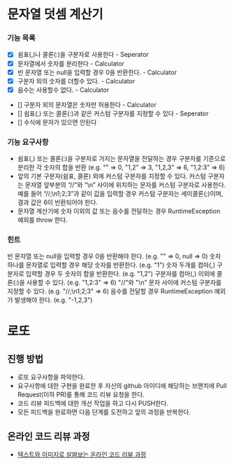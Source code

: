 # 문자열 덧셈 계산기

### 기능 목록
- [x] 쉼표(,)나 콜론(:)을 구분자로 사용한다 - Seperator
- [x] 문자열에서 숫자를 분리한다 - Calculator
- [x] 빈 문자열 또는 null을 입력할 경우 0을 반환한다. - Calculator
- [x] 구분자 외의 숫자를 더할수 있다. - Calculator
- [x] 음수는 사용할수 없다. - Calculator
- [] 구분자 외의 문자열은 숫자만 허용한다 - Calculator
- [] 쉼표(,) 또는 콜론(:)과 같은 커스텀 구분자를 지정할 수 있다 - Seperator
- [] 수식에 문자가 있으면 안된다

### 기능 요구사항
- 쉼표(,) 또는 콜론(:)을 구분자로 가지는 문자열을 전달하는 경우 구분자를 기준으로 분리한 각 숫자의 합을 반환 (e.g. "" => 0, "1,2" => 3, "1,2,3" => 6, "1,2:3" => 6)
- 앞의 기본 구분자(쉼표, 콜론) 외에 커스텀 구분자를 지정할 수 있다. 커스텀 구분자는 문자열 앞부분의 “//”와 “\n” 사이에 위치하는 문자를 커스텀 구분자로 사용한다. 예를 들어 “//;\n1;2;3”과 같이 값을 입력할 경우 커스텀 구분자는 세미콜론(;)이며, 결과 값은 6이 반환되어야 한다.
- 문자열 계산기에 숫자 이외의 값 또는 음수를 전달하는 경우 RuntimeException 예외를 throw 한다.

### 힌트
빈 문자열 또는 null을 입력할 경우 0을 반환해야 한다. (e.g. "" => 0, null => 0)
숫자 하나를 문자열로 입력할 경우 해당 숫자를 반환한다. (e.g. "1")
숫자 두개를 컴마(,) 구분자로 입력할 경우 두 숫자의 합을 반환한다. (e.g. "1,2")
구분자를 컴마(,) 이외에 콜론(:)을 사용할 수 있다. (e.g. "1,2:3" => 6)
"//"와 "\n" 문자 사이에 커스텀 구분자를 지정할 수 있다. (e.g. "//;\n1;2;3" => 6)
음수를 전달할 경우 RuntimeException 예외가 발생해야 한다. (e.g. "-1,2,3")

# 로또
## 진행 방법
* 로또 요구사항을 파악한다.
* 요구사항에 대한 구현을 완료한 후 자신의 github 아이디에 해당하는 브랜치에 Pull Request(이하 PR)를 통해 코드 리뷰 요청을 한다.
* 코드 리뷰 피드백에 대한 개선 작업을 하고 다시 PUSH한다.
* 모든 피드백을 완료하면 다음 단계를 도전하고 앞의 과정을 반복한다.

## 온라인 코드 리뷰 과정
* [텍스트와 이미지로 살펴보는 온라인 코드 리뷰 과정](https://github.com/next-step/nextstep-docs/tree/master/codereview)
